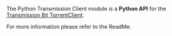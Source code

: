The Python Transmission Client module is a **Python API** for the [Transmission Bit TorrentClient](http://transmission.m0k.org/index.php).

For more information please refer to the ReadMe.